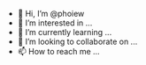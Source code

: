 - 👋 Hi, I’m @phoiew
- 👀 I’m interested in ...
- 🌱 I’m currently learning ...
- 💞️ I’m looking to collaborate on ...
- 📫 How to reach me ...

<!---
phoiew/phoiew is a ✨ special ✨ repository because its `README.md` (this file) appears on your GitHub profile.
You can click the Preview link to take a look at your changes.
--->
